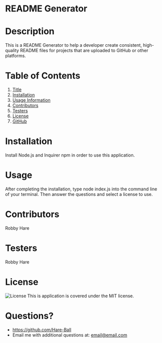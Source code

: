 # README Generator
# Description
This is a README Generator to help a developer create consistent, high-quality README files for projects that are uploaded to GitHub or other platforms.

# Table of Contents
1. [Title](#Title)
2. [Installation](#Installation)
3. [Usage Information](#Usage)
4. [Contributors](#Contributors)
5. [Testers](#Testers)
6. [License](#License)
7. [GitHub](#GitHub)

# Installation
Install Node.js and Inquirer npm in order to use this application.

# Usage
After completing the installation, type node index.js into the command line of your terminal. Then answer the questions and select a license to use.

# Contributors
Robby Hare

# Testers
Robby Hare

# License
![License](https://img.shields.io/badge/License-MIT-green.svg)
This is application is covered under the MIT license.

# Questions?
* https://github.com/Hare-Ball
* Email me with additional questions at: email@email.com


